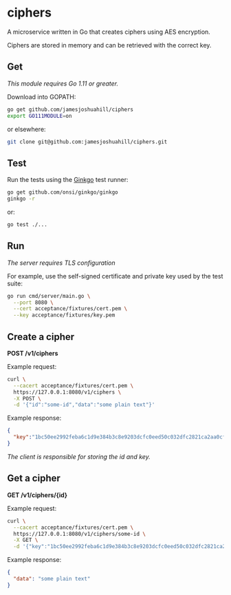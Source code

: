 # ciphers

A microservice written in Go that creates ciphers using AES encryption.

Ciphers are stored in memory and can be retrieved with the correct key.

## Get

_This module requires Go 1.11 or greater._

Download into GOPATH:

```bash
go get github.com/jamesjoshuahill/ciphers
export GO111MODULE=on
```

or elsewhere:

```bash
git clone git@github.com:jamesjoshuahill/ciphers.git
```

## Test

Run the tests using the [Ginkgo](https://onsi.github.io/ginkgo/) test runner:

```bash
go get github.com/onsi/ginkgo/ginkgo
ginkgo -r
```

or:

```bash
go test ./...
```

## Run

_The server requires TLS configuration_

For example, use the self-signed certificate and private key used by the test suite:

```bash
go run cmd/server/main.go \
  --port 8080 \
  --cert acceptance/fixtures/cert.pem \
  --key acceptance/fixtures/key.pem
```

## Create a cipher

**POST /v1/ciphers**

Example request:
```bash
curl \
  --cacert acceptance/fixtures/cert.pem \
  https://127.0.0.1:8080/v1/ciphers \
  -X POST \
  -d '{"id":"some-id","data":"some plain text"}'
```

Example response:
```json
{
  "key":"1bc50ee2992feba6c1d9e384b3c8e9203dcfc0eed50c032dfc2821ca2aa0cfa5",
}
```

_The client is responsible for storing the id and key._

## Get a cipher

**GET /v1/ciphers/{id}**

Example request:
```bash
curl \
  --cacert acceptance/fixtures/cert.pem \
  https://127.0.0.1:8080/v1/ciphers/some-id \
  -X GET \
  -d '{"key":"1bc50ee2992feba6c1d9e384b3c8e9203dcfc0eed50c032dfc2821ca2aa0cfa5"}'
```

Example response:
```json
{
  "data": "some plain text"
}
```
